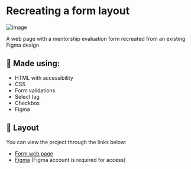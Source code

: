 # Recreating a form layout
![image](https://github.com/rodirog/formulario-avancado/assets/101756238/a830932e-f0de-42be-9a46-61c60c682a25)

A web page with a mentorship evaluation form recreated from an existing Figma design



## 🧪 Made using:

- HTML with accessibility
- CSS
- Form validations
- Select tag
- Checkbox
- Figma


## 🔖 Layout

You can view the project through the links below: 
 - [Form web page](https://rodirog.github.io/formulario-avancado/)
 - [Figma](https://www.figma.com/file/fnZyJHs7eqNFAA7tUrKcsD/Stage-03---Formul%C3%A1rio-avan%C3%A7ado/duplicate) (Figma account is required for access)
